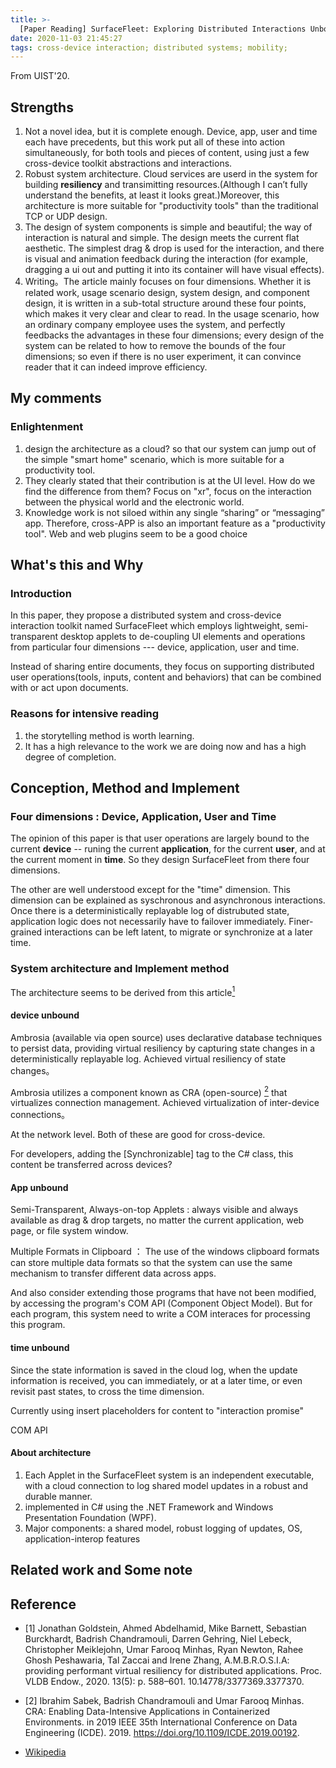 ```yaml
---
title: >-
  [Paper Reading] SurfaceFleet: Exploring Distributed Interactions Unbounded from Device, Application, User, and Time
date: 2020-11-03 21:45:27
tags: cross-device interaction; distributed systems; mobility; 
---
```


From UIST'20.

## Strengths

1. Not a novel idea, but it is complete enough. Device, app, user and time each have precedents, but this work put all of these into action simultaneously, for both tools and pieces of content, using just a few cross-device toolkit abstractions and interactions. 
2. Robust system architecture. Cloud services are userd in the system for building **resiliency** and transimitting resources.(Although I can’t fully understand the benefits, at least it looks great.)Moreover, this architecture is more suitable for "productivity tools" than the traditional TCP or UDP design.
3. The design of system components is simple and beautiful; the way of interaction is natural and simple. The design meets the current flat aesthetic. The simplest drag & drop is used for the interaction, and there is visual and animation feedback during the interaction (for example, dragging a ui out and putting it into its container will have visual effects).
4. Writing。The article mainly focuses on four dimensions. Whether it is related work, usage scenario design, system design, and component design, it is written in a sub-total structure around these four points, which makes it very clear and clear to read. In the usage scenario, how an ordinary company employee uses the system, and perfectly feedbacks the advantages in these four dimensions; every design of the system can be related to how to remove the bounds of the four dimensions; so even if there is no user experiment, it can convince reader that it can indeed improve efficiency.

## My comments

### Enlightenment

1. design the architecture as a cloud? so that our system can jump out of the simple "smart home" scenario, which is more suitable for a productivity tool.
2. They clearly stated that their contribution is at the UI level. How do we find the difference from them? Focus on "xr", focus on the interaction between the physical world and the electronic world. 
3. Knowledge work is not siloed within any single “sharing” or “messaging” app. Therefore, cross-APP is also an important feature as a "productivity tool". Web and web plugins seem to be a good choice

## What's this and Why

### Introduction

In this paper, they propose a distributed system and cross-device interaction toolkit named SurfaceFleet which employs lightweight, semi-transparent desktop applets to de-coupling UI elements and operations from particular four dimensions --- device, application, user and time.

Instead of sharing entire documents, they focus on supporting distributed user operations(tools, inputs, content and behaviors) that can be combined with or act upon documents.

### Reasons for intensive reading

1. the storytelling method is worth learning.
2. It has a high relevance to the work we are doing now and has a high degree of completion.

## Conception, Method and Implement

### Four dimensions : Device, Application, User and Time

The opinion of this paper is that user operations are largely bound to the current **device** -- runing the current **application**, for the current **user**, and at the current moment in **time**. So they design SurfaceFleet from there four dimensions.

The other are well understood except for the "time" dimension. This dimension can be explained as syschronous and asynchronous interactions. Once there is a deterministically replayable log of distrubuted state, application logic does not necessarily have to failover immediately. Finer-grained interactions can be left latent, to migrate or synchronize at a later time.

### System architecture and Implement method

The architecture seems to be derived from this article[<sup>1</sup>](#refer-anchor-1)


#### device unbound

Ambrosia (available via open source) uses declarative database techniques to persist data, providing virtual resiliency by capturing state changes in a deterministically replayable log. Achieved virtual resiliency of state changes。

Ambrosia utilizes a component known as CRA (open-source) [<sup>2</sup>](#refer-anchor-2) that virtualizes connection management. Achieved virtualization of inter-device connections。

At the network level. Both of these are good for cross-device.

For developers, adding the [Synchronizable] tag to the C# class, this content be transferred across devices?

#### App unbound

Semi-Transparent, Always-on-top Applets : always visible and always available as drag & drop targets, no matter the current application, web page, or file system window.

Multiple Formats in Clipboard ： The use of the windows clipboard formats can store multiple data formats so that the system can use the same mechanism to transfer different data across apps.

And also consider extending those programs that have not been modified, by accessing the program's COM API (Component Object Model). But for each program, this system need to write a COM interaces for processing this program.


#### time unbound

Since the state information is saved in the cloud log, when the update information is received, you can immediately, or at a later time, or even revisit past states, to cross the time dimension.

Currently using insert placeholders for content to "interaction promise"

COM API

#### About architecture

1. Each Applet in the SurfaceFleet system is an independent executable, with a cloud connection to log shared model updates in a robust and durable manner.
2. implemented in C# using the .NET Framework and Windows Presentation Foundation (WPF).
3. Major components: a shared model, robust logging of updates, OS, application-interop features

## Related work and Some note

## Reference

<div id="refer-anchor-1"></div>

- [1] Jonathan Goldstein, Ahmed Abdelhamid, Mike Barnett, Sebastian Burckhardt, Badrish Chandramouli, Darren Gehring, Niel Lebeck, Christopher Meiklejohn, Umar Farooq Minhas, Ryan Newton, Rahee Ghosh Peshawaria, Tal Zaccai and Irene Zhang, A.M.B.R.O.S.I.A: providing performant virtual resiliency for distributed applications. Proc. VLDB Endow., 2020. 13(5): p. 588–601. 10.14778/3377369.3377370.

<div id="refer-anchor-2"></div>

- [2] Ibrahim Sabek, Badrish Chandramouli and Umar Farooq Minhas. CRA: Enabling Data-Intensive Applications in Containerized Environments. in 2019 IEEE 35th International Conference on Data Engineering (ICDE). 2019. https://doi.org/10.1109/ICDE.2019.00192.



<div id="refer-anchor-3"></div>

- [Wikipedia](https://en.wikipedia.org/wiki/Main_Page)
